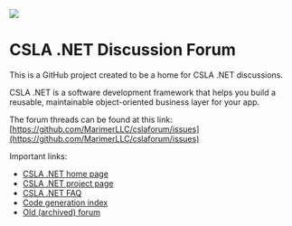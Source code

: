 ![](https://raw.github.com/MarimerLLC/csla/master/Support/Logos/csla%20win8_mid.png)

CSLA .NET Discussion Forum
=========
This is a GitHub project created to be a home for CSLA .NET discussions.

CSLA .NET is a software development framework that helps you build a reusable, maintainable object-oriented business layer for your app. 

The forum threads can be found at this link: [https://github.com/MarimerLLC/cslaforum/issues](https://github.com/MarimerLLC/cslaforum/issues)

Important links:
* [CSLA .NET home page](http://www.cslanet.com)
* [CSLA .NET project page](http://www.github.com/marimerllc/csla)
* [CSLA .NET FAQ](http://www.lhotka.net/cslanet/faq/)
* [Code generation index](http://www.lhotka.net/cslanet/codegen.aspx)
* [Old (archived) forum](http://forums.lhotka.net)
